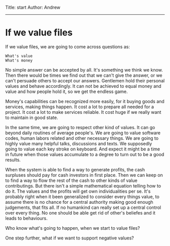 Title: start
Author: Andrew


<hr />

# If we value files

If we value files, we are going to come across questions as:

    What's value
    What's money

No simple answer can be accepted by all.  It's something we think we know.
Then there would be times we find out that we can't give the answer, or we
can't persuade others to accept our answers.  Gentlemen hold their personal
values and behave accordingly.  It can not be achieved to equal money and
value and how people hold it, so we get the endless game.

Money's capabilities can be recognized more easily, for it buying goods and
services, making things happen.  It cost a lot to prepare all needed for a
project.  It cost a lot to make services reliable.  It cost huge if we really
want to maintain in good state.

In the same time, we are going to respect other kind of values.  It can go
beyond daily routines of average people's.  We are going to value software
codes, human labors related and other necessary things.  We are going to
highly value many helpful talks, discussions and texts.  We supposedly going
to value each key stroke on keyboard.  And expect it might be a time in future
when those values accumulate to a degree to turn out to be a good results.

When the system is able to find a way to generate profits, the cash surpluses
should pay for cash investors in first place.  Then we can keep on to find a
way to flow the rest of the cash to other kinds of value contributings.  But
there isn't a simple mathematical equation telling how to do it.  The values
and the profits will get own individualities per se.  It's probably right when
it been generalized to consider every things value, to assume there is no
chance for a central authority making good enough judgements, that fits all.
If no humankind can really set up a central control over every thing.  No one
should be able get rid of other's beliefes and it leads to behaviours.

Who know what's going to happen, when we start to value files?

One step further, what if we want to support negative values?


<!--
2015 1225 14:04pm
vim: set ft=markdown tw=78:
-->
